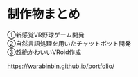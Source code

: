 # 制作物まとめ
①新感覚VR野球ゲーム開発<br>
②自然言語処理を用いたチャットボット開発<br>
③超絶かわいいVRoid作成 <Br>

https://warabinbin.github.io/portfolio/
